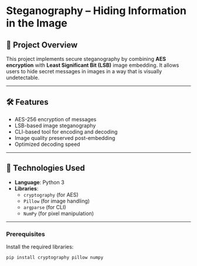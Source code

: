 # Steganography – Hiding Information in the Image

## 🔐 Project Overview
This project implements secure steganography by combining **AES encryption** with **Least Significant Bit (LSB)** image embedding. It allows users to hide secret messages in images in a way that is visually undetectable.

---

## 🛠️ Features
- AES-256 encryption of messages
- LSB-based image steganography
- CLI-based tool for encoding and decoding
- Image quality preserved post-embedding
- Optimized decoding speed

---

## 🧪 Technologies Used
- **Language**: Python 3
- **Libraries**:
  - `cryptography` (for AES)
  - `Pillow` (for image handling)
  - `argparse` (for CLI)
  - `NumPy` (for pixel manipulation)

---

### Prerequisites
Install the required libraries:
```bash
pip install cryptography pillow numpy
